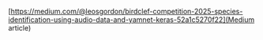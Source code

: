 [https://medium.com/@leosgordon/birdclef-competition-2025-species-identification-using-audio-data-and-yamnet-keras-52a1c5270f22](Medium article)
